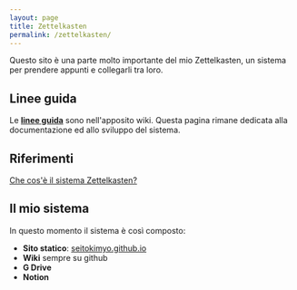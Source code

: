 ```yaml
---
layout: page
title: Zettelkasten
permalink: /zettelkasten/
---
```


Questo sito è una parte molto importante del mio Zettelkasten, un sistema per prendere appunti e collegarli tra loro.

## Linee guida
Le [**linee guida**](https://github.com/seitokimyo/Zettel/wiki/Linee-Guida) sono nell'apposito wiki.
Questa pagina rimane dedicata alla documentazione ed allo sviluppo del sistema.

## Riferimenti
[Che cos'è il sistema Zettelkasten?](https://italianindie.com/metodo-zettelkasten/)

## Il mio sistema
In questo momento il sistema è così composto:
* **Sito statico**: [seitokimyo.github.io](https://seitokimyo.github.io/)
* **Wiki** sempre su github
* **G Drive**
* **Notion**